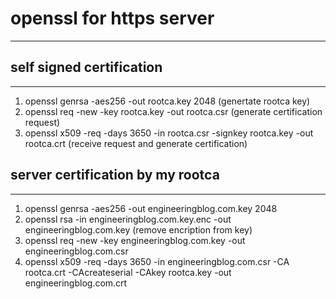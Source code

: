 # openssl for https server
---

## self signed certification
---
1. openssl genrsa -aes256 -out rootca.key 2048 (genertate rootca key)
2. openssl req -new -key rootca.key -out rootca.csr (generate certification request)
3. openssl x509 -req -days 3650 -in rootca.csr -signkey rootca.key -out rootca.crt (receive request and generate certification)

## server certification by my rootca
---
1. openssl genrsa -aes256 -out engineeringblog.com.key 2048
2. openssl rsa -in engineeringblog.com.key.enc -out engineeringblog.com.key (remove encription from key)
3. openssl req -new -key engineeringblog.com.key -out engineeringblog.com.csr
4. openssl x509 -req -days 3650 -in engineeringblog.com.csr -CA rootca.crt -CAcreateserial -CAkey rootca.key -out engineeringblog.com.crt
